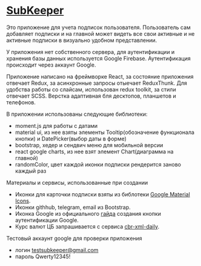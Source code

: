 # [SubKeeper](https://subkeeper-b64b3.web.app/)

Это приложение для учета подписок пользователя. Пользователь сам добавляет подписки и на главной может видеть все свои активные и не активные подписки в визуально удобном представлении.

У приложения нет собственного сервера, для аутентификации и хранения базы данных используется Google Firebase. Аутентификация происходит через аккаунт Google.

Приложение написано на фреймворке React, за состояние приложения отвечает Redux, за асинхронные запросы отыечает ReduxThunk. Для удобства работы со слайсам, использован redux toolkit, за стили отвечает SCSS. Верстка адаптивная бля десктопов, планшетов и телефонов.

В приложении использованы следующие библиотеки:
- moment.js для работы с датами
- material ui, из нее взяты элементы Tooltip(обозначение функционала кнопки) и DatePicker(выбор даты в форме)
- bootstrap, хедер и сендвич меню для мобильной версии
- react google charts, из нее взят элемент Chart(диаграмма на главной)
- randomColor, цвет каждой иконки подписки рендерится заново каждый раз

Материалы и сервисы, использованные при создании

- Иконки для карточки подписки взяты из библотеки [Google Material Icons](https://fonts.google.com/icons).
- Иконки githhub, telegram, email из Bootstrap.
- Иконка Google из официального [гайда](https://developers.google.com/identity/sign-in/web/build-button) создания кнопки аутентификации Google.
- Курс валют ЦБ запрашивается с сервиса [cbr-xml-daily](https://www.cbr-xml-daily.ru/).

Тестовый аккаунт google для проверки приложения

- логин testsubkeeper@gmail.com
- пароль Qwerty12345!
